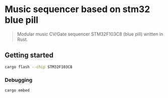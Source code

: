 Music sequencer based on stm32 blue pill
========================================

> Modular music CV/Gate sequencer STM32F103C8 (blue pill) written in Rust.

## Getting started

```bash
cargo flash --chip STM32F103C8
```

### Debugging

```bash
cargo embed
```
